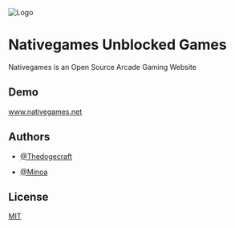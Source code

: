 ![Logo](https://i.imgur.com/5usXJsj.png)





# Nativegames Unblocked Games 



Nativegames is an Open Source Arcade Gaming Website





## Demo



www.nativegames.net



## Authors



- [@Thedogecraft](https://github.com/Thedogecraft)

- [@Minoa](https://github.com/MinoaBaccus)





## License



[MIT](https://choosealicense.com/licenses/mit/)



